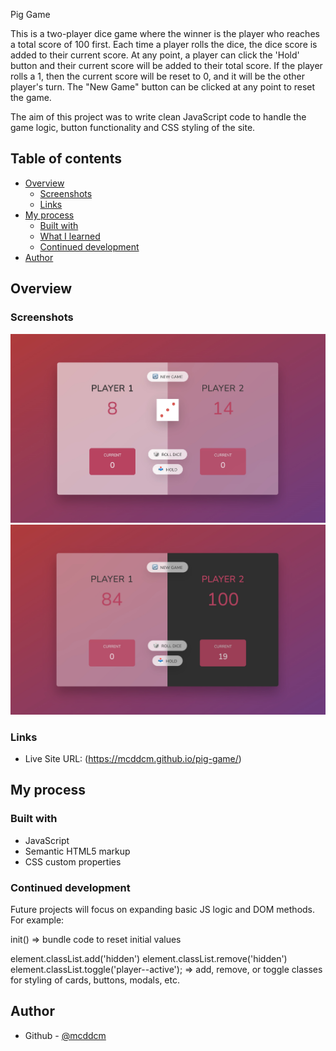 Pig Game

This is a two-player dice game where the winner is the player who reaches a total score of 100 first. Each time a player rolls the dice, the dice score is added to their current score. At any point, a player can click the 'Hold' button and their current score will be added to their total score. If the player rolls a 1, then the current score will be reset to 0, and it will be the other player's turn. The "New Game" button can be clicked at any point to reset the game.

The aim of this project was to write clean JavaScript code to handle the game logic, button functionality and CSS styling of the site.

## Table of contents

- [Overview](#overview)
  - [Screenshots](#screenshots)
  - [Links](#links)
- [My process](#my-process)
  - [Built with](#built-with)
  - [What I learned](#what-i-learned)
  - [Continued development](#continued-development)
- [Author](#author)

## Overview

### Screenshots

![](./images/pig-game-screenshot.jpg)
![](./images/pig-game-win-screenshot.jpg)

### Links

- Live Site URL: (https://mcddcm.github.io/pig-game/)

## My process

### Built with

- JavaScript
- Semantic HTML5 markup
- CSS custom properties

### Continued development

Future projects will focus on expanding basic JS logic and DOM methods. For example:

init()
=> bundle code to reset initial values

element.classList.add('hidden')
element.classList.remove('hidden')
element.classList.toggle('player--active');
=> add, remove, or toggle classes for styling of cards, buttons, modals, etc.

## Author

- Github - [@mcddcm](https://github.com/mcddcm)
